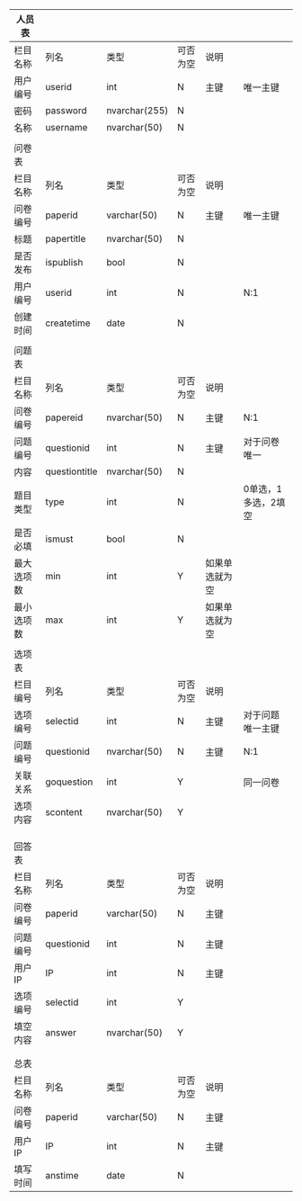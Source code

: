 | 人员表     |               |               |          |                |                     |
| ---------- | ------------- | ------------- | -------- | -------------- | ------------------- |
| 栏目名称   | 列名          | 类型          | 可否为空 | 说明           |                     |
| 用户编号   | userid        | int           | N        | 主键           | 唯一主键            |
| 密码       | password      | nvarchar(255) | N        |                |                     |
| 名称       | username      | nvarchar(50)  | N        |                |                     |
|            |               |               |          |                |                     |
| 问卷表     |               |               |          |                |                     |
| 栏目名称   | 列名          | 类型          | 可否为空 | 说明           |                     |
| 问卷编号   | paperid       | varchar(50)   | N        | 主键           | 唯一主键            |
| 标题       | papertitle    | nvarchar(50)  | N        |                |                     |
| 是否发布   | ispublish     | bool          | N        |                |                     |
| 用户编号   | userid        | int           | N        |                | N:1                 |
| 创建时间   | createtime    | date          | N        |                |                     |
|            |               |               |          |                |                     |
| 问题表     |               |               |          |                |                     |
| 栏目名称   | 列名          | 类型          | 可否为空 | 说明           |                     |
| 问卷编号   | papereid      | nvarchar(50)  | N        | 主键           | N:1                 |
| 问题编号   | questionid    | int           | N        | 主键           | 对于问卷唯一        |
| 内容       | questiontitle | nvarchar(50)  | N        |                |                     |
| 题目类型   | type          | int           | N        |                | 0单选，1多选，2填空 |
| 是否必填   | ismust        | bool          | N        |                |                     |
| 最大选项数 | min           | int           | Y        | 如果单选就为空 |                     |
| 最小选项数 | max           | int           | Y        | 如果单选就为空 |                     |
|            |               |               |          |                |                     |
| 选项表     |               |               |          |                |                     |
| 栏目编号   | 列名          | 类型          | 可否为空 | 说明           |                     |
| 选项编号   | selectid      | int           | N        | 主键           | 对于问题唯一主键    |
| 问题编号   | questionid    | nvarchar(50)  | N        | 主键           | N:1                 |
| 关联关系   | goquestion    | int           | Y        |                | 同一问卷            |
| 选项内容   | scontent      | nvarchar(50)  | Y        |                |                     |
|            |               |               |          |                |                     |
|            |               |               |          |                |                     |
|            |               |               |          |                |                     |
| 回答表     |               |               |          |                |                     |
| 栏目名称   | 列名          | 类型          | 可否为空 | 说明           |                     |
| 问卷编号   | paperid       | varchar(50)   | N        | 主键           |                     |
| 问题编号   | questionid    | int           | N        | 主键           |                     |
| 用户IP     | IP            | int           | N        | 主键           |                     |
| 选项编号   | selectid      | int           | Y        |                |                     |
| 填空内容   | answer        | nvarchar(50)  | Y        |                |                     |
|            |               |               |          |                |                     |
|            |               |               |          |                |                     |
| 总表       |               |               |          |                |                     |
| 栏目名称   | 列名          | 类型          | 可否为空 | 说明           |                     |
| 问卷编号   | paperid       | varchar(50)   | N        | 主键           |                     |
| 用户IP     | IP            | int           | N        | 主键           |                     |
| 填写时间   | anstime       | date          | N        |                |                     |